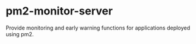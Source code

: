 # pm2-monitor-server
Provide monitoring and early warning functions for applications deployed using pm2.
